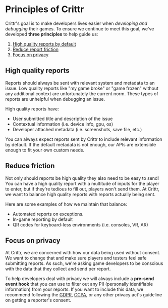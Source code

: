 # Principles of Crittr

Crittr's goal is to make developers lives easier when _developing and debugging_ their games. To ensure we continue to meet this goal, we've developed
**three principles** to help guide us:

1. [High quality reports by default](#high-quality-reports)
2. [Reduce report friction](#reduce-friction)
3. [Focus on privacy](#focus-on-privacy)

## High quality reports

Reports should always be sent with relevant system and metadata to an issue. Low quality reports like "my game broke" or "game frozen" without any
additional context are unfortunately the current norm. These types of reports are unhelpful when debugging an issue.

High quality reports have:
* User submitted title and description of the issue
* Contextual information (i.e. device info, gpu, os)
* Developer attached metadata (i.e. screenshots, save file, etc.)

You can always expect reports sent by Crittr to include relevant information by default. If the default metadata is not enough, our APIs are extensible enough to fit your own custom needs.

## Reduce friction

Not only should reports be high quality they also need to be easy to send! You can have a high quality report with a multitude of inputs for the player to enter, but if they're tedious to fill out, players won't send them. At Crittr, we want to balance high quality reports with reports actually being sent.

Here are some examples of how we maintain that balance:
* Automated reports on exceptions.
* In-game reporting by default
* QR codes for keyboard-less environments (i.e. consoles, VR, AR)

## Focus on privacy

At Crittr, we are concerned with how our data being used without consent. We want to change that and make sure players and testers feel safe submitting reports. As such, we're asking game developers to be conscious with the data that they collect and send per report.

To help developers deal with privacy we will always include a **pre-send event hook** that you can use to filter out any PII (personally identifiable information) from your reports. If you want to include this data, we recommend following the [GDPR](https://gdpr.eu/), [CCPA](https://leginfo.legislature.ca.gov/faces/billTextClient.xhtml?bill_id=201720180AB375), or any other privacy act's guideline on getting a reporter's consent.
